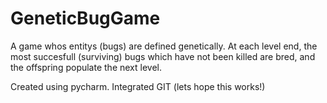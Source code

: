 # GeneticBugGame
A game whos entitys (bugs) are defined genetically. At each level end, the most succesfull (surviving) bugs
which have not been killed are bred, and the offspring populate the next level.

Created using pycharm. Integrated GIT (lets hope this works!)
